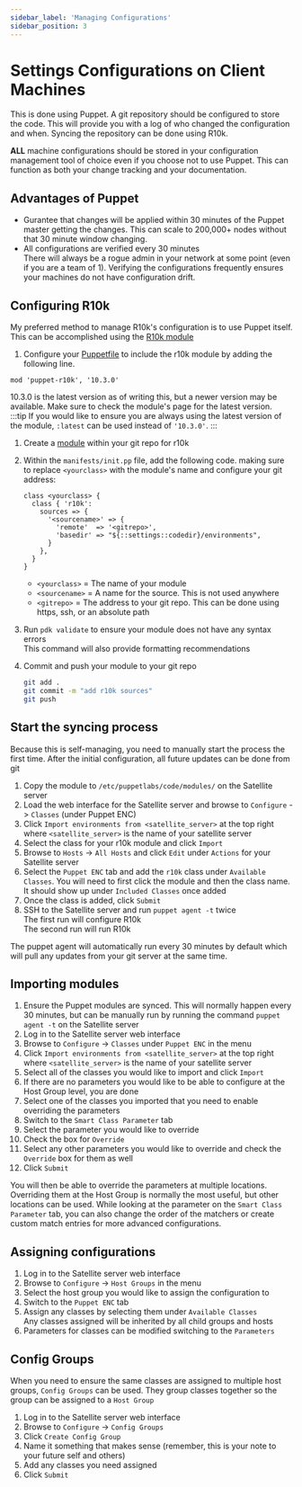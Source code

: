 ```yaml
---
sidebar_label: 'Managing Configurations'
sidebar_position: 3
---
```


# Settings Configurations on Client Machines
This is done using Puppet. A git repository should be configured to store the code. This will provide you with a log of who changed the configuration and when. Syncing the repository can be done using R10k.

**ALL** machine configurations should be stored in your configuration management tool of choice even if you choose not to use Puppet. This can function as both your change tracking and your documentation.

## Advantages of Puppet
- Gurantee that changes will be applied within 30 minutes of the Puppet master getting the changes. This can scale to 200,000+ nodes without that 30 minute window changing.
- All configurations are verified every 30 minutes  
  There will always be a rogue admin in your network at some point (even if you are a team of 1). Verifying the configurations frequently ensures your machines do not have configuration drift.

## Configuring R10k
My preferred method to manage R10k's configuration is to use Puppet itself. This can be accomplished using the [R10k module](https://forge.puppet.com/modules/puppet/r10k)
1. Configure your [Puppetfile](puppet/git-repo.md#puppetfile) to include the r10k module by adding the following line.  
  ```text title="Puppetfile"
  mod 'puppet-r10k', '10.3.0'
  ```
  10.3.0 is the latest version as of writing this, but a newer version may be available. Make sure to check the module's page for the latest version.  
  :::tip
  If you would like to ensure you are always using the latest version of the module, `:latest` can be used instead of `'10.3.0'`.
  :::
  
1. Create a [module](puppet/git-repo.md#modules) within your git repo for r10k
1. Within the `manifests/init.pp` file, add the following code. making sure to replace `<yourclass>` with the module's name and configure your git address:
    ```puppet title="manifests/init.pp"
    class <yourclass> {
      class { 'r10k':
        sources => {
          '<sourcename>' => {
            'remote'  => '<gitrepo>',
            'basedir' => "${::settings::codedir}/environments",
          }
        },
      }
    }
    ```
    - `<yourclass>`  = The name of your module  
    - `<sourcename>` = A name for the source. This is not used anywhere  
    - `<gitrepo>`    = The address to your git repo. This can be done using https, ssh, or an absolute path  


4. Run `pdk validate` to ensure your module does not have any syntax errors  
   This command will also provide formatting recommendations
1. Commit and push your module to your git repo
    ```bash
    git add .
    git commit -m "add r10k sources"
    git push
    ```

## Start the syncing process
Because this is self-managing, you need to manually start the process the first time. After the initial configuration, all future updates can be done from git

1. Copy the module to `/etc/puppetlabs/code/modules/` on the Satellite server
1. Load the web interface for the Satellite server and browse to `Configure` -> `Classes` (under Puppet ENC)
1. Click `Import environments from <satellite_server>` at the top right where `<satellite_server>` is the name of your satellite server
1. Select the class for your r10k module and click `Import`
1. Browse to `Hosts` -> `All Hosts` and click `Edit` under `Actions` for your Satellite server
1. Select the `Puppet ENC` tab and add the `r10k` class under `Available Classes`. You will need to first click the module and then the class name. It should show up under `Included Classes` once added
1. Once the class is added, click `Submit`
1. SSH to the Satellite server and run `puppet agent -t` twice  
   The first run will configure R10k  
   The second run will run R10k

The puppet agent will automatically run every 30 minutes by default which will pull any updates from your git server at the same time.

## Importing modules
1. Ensure the Puppet modules are synced. This will normally happen every 30 minutes, but can be manually run by running the command `puppet agent -t` on the Satellite server
1. Log in to the Satellite server web interface
1. Browse to `Configure` -> `Classes` under `Puppet ENC` in the menu
1. Click `Import environments from <satellite_server>` at the top right where `<satellite_server>` is the name of your satellite server
1. Select all of the classes you would like to import and click `Import`
1. If there are no parameters you would like to be able to configure at the Host Group level, you are done
1. Select one of the classes you imported that you need to enable overriding the parameters
1. Switch to the `Smart Class Parameter` tab
1. Select the parameter you would like to override
1. Check the box for `Override`
1. Select any other parameters you would like to override and check the `Override` box for them as well
1. Click `Submit`

You will then be able to override the parameters at multiple locations. Overriding them at the Host Group is normally the most useful, but other locations can be used. While looking at the parameter on the `Smart Class Parameter` tab, you can also change the order of the matchers or create custom match entries for more advanced configurations.

## Assigning configurations
1. Log in to the Satellite server web interface
1. Browse to `Configure` -> `Host Groups` in the menu
1. Select the host group you would like to assign the configuration to
1. Switch to the `Puppet ENC` tab
1. Assign any classes by selecting them under `Available Classes`  
   Any classes assigned will be inherited by all child groups and hosts
1. Parameters for classes can be modified switching to the `Parameters` 

## Config Groups
When you need to ensure the same classes are assigned to multiple host groups, `Config Groups` can be used. They group classes together so the group can be assigned to a `Host Group`
1. Log in to the Satellite server web interface
1. Browse to `Configure` -> `Config Groups`
1. Click `Create Config Group`
1. Name it something that makes sense (remember, this is your note to your future self and others)
1. Add any classes you need assigned
1. Click `Submit`